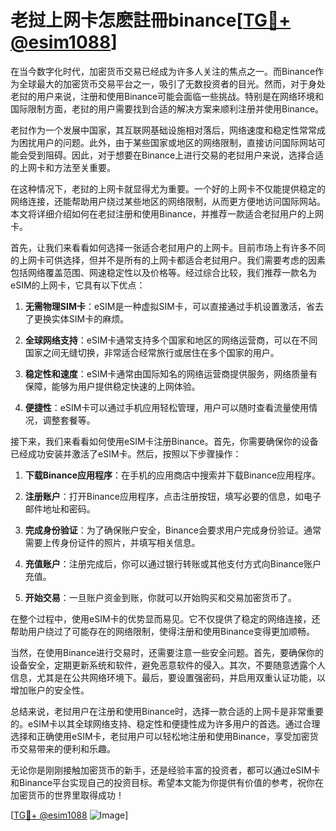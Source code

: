 # 老挝上网卡怎麽註冊binance[[TG💪+ @esim1088](https://t.me/s/esim1088)]

在当今数字化时代，加密货币交易已经成为许多人关注的焦点之一。而Binance作为全球最大的加密货币交易平台之一，吸引了无数投资者的目光。然而，对于身处老挝的用户来说，注册和使用Binance可能会面临一些挑战。特别是在网络环境和国际限制方面，老挝的用户需要找到合适的解决方案来顺利注册并使用Binance。

老挝作为一个发展中国家，其互联网基础设施相对落后，网络速度和稳定性常常成为困扰用户的问题。此外，由于某些国家或地区的网络限制，直接访问国际网站可能会受到阻碍。因此，对于想要在Binance上进行交易的老挝用户来说，选择合适的上网卡和方法至关重要。

在这种情况下，老挝的上网卡就显得尤为重要。一个好的上网卡不仅能提供稳定的网络连接，还能帮助用户绕过某些地区的网络限制，从而更方便地访问国际网站。本文将详细介绍如何在老挝注册和使用Binance，并推荐一款适合老挝用户的上网卡。

首先，让我们来看看如何选择一张适合老挝用户的上网卡。目前市场上有许多不同的上网卡可供选择，但并不是所有的上网卡都适合老挝用户。我们需要考虑的因素包括网络覆盖范围、网速稳定性以及价格等。经过综合比较，我们推荐一款名为eSIM的上网卡，它具有以下优点：

1. **无需物理SIM卡**：eSIM是一种虚拟SIM卡，可以直接通过手机设置激活，省去了更换实体SIM卡的麻烦。
   
2. **全球网络支持**：eSIM卡通常支持多个国家和地区的网络运营商，可以在不同国家之间无缝切换，非常适合经常旅行或居住在多个国家的用户。

3. **稳定性和速度**：eSIM卡通常由国际知名的网络运营商提供服务，网络质量有保障，能够为用户提供稳定快速的上网体验。

4. **便捷性**：eSIM卡可以通过手机应用轻松管理，用户可以随时查看流量使用情况，调整套餐等。

接下来，我们来看看如何使用eSIM卡注册Binance。首先，你需要确保你的设备已经成功安装并激活了eSIM卡。然后，按照以下步骤操作：

1. **下载Binance应用程序**：在手机的应用商店中搜索并下载Binance应用程序。

2. **注册账户**：打开Binance应用程序，点击注册按钮，填写必要的信息，如电子邮件地址和密码。

3. **完成身份验证**：为了确保账户安全，Binance会要求用户完成身份验证。通常需要上传身份证件的照片，并填写相关信息。

4. **充值账户**：注册完成后，你可以通过银行转账或其他支付方式向Binance账户充值。

5. **开始交易**：一旦账户资金到账，你就可以开始购买和交易加密货币了。

在整个过程中，使用eSIM卡的优势显而易见。它不仅提供了稳定的网络连接，还帮助用户绕过了可能存在的网络限制，使得注册和使用Binance变得更加顺畅。

当然，在使用Binance进行交易时，还需要注意一些安全问题。首先，要确保你的设备安全，定期更新系统和软件，避免恶意软件的侵入。其次，不要随意透露个人信息，尤其是在公共网络环境下。最后，要设置强密码，并启用双重认证功能，以增加账户的安全性。

总结来说，老挝用户在注册和使用Binance时，选择一款合适的上网卡是非常重要的。eSIM卡以其全球网络支持、稳定性和便捷性成为许多用户的首选。通过合理选择和正确使用eSIM卡，老挝用户可以轻松地注册和使用Binance，享受加密货币交易带来的便利和乐趣。

无论你是刚刚接触加密货币的新手，还是经验丰富的投资者，都可以通过eSIM卡和Binance平台实现自己的投资目标。希望本文能为你提供有价值的参考，祝你在加密货币的世界里取得成功！

[[TG💪+ @esim1088](https://t.me/s/esim1088) ![Image](https://i.postimg.cc/4NQfJmqS/Snipaste-2025-05-13-00-14-12.png)]